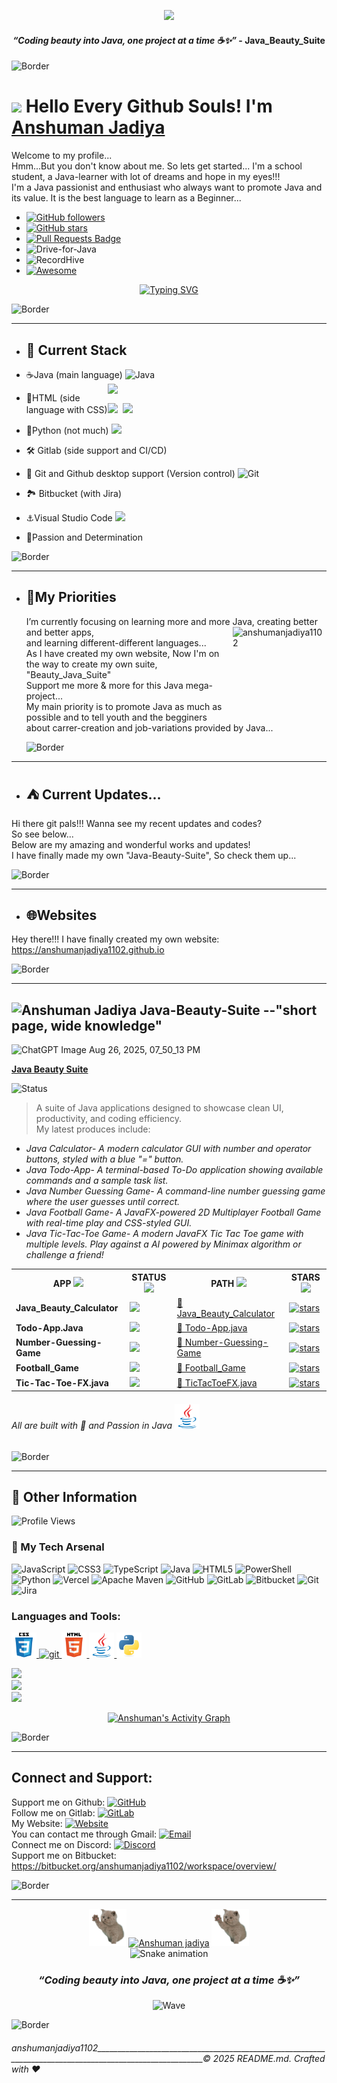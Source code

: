 

<p align="center">
  <img src="https://capsule-render.vercel.app/api?type=waving&color=gradient&text=Hello+Every+GitHub+Souls!!&height=100&section=header"/>

  <div align=center>
  
  ####  _“Coding beauty into Java, one project at a time ☕✨”_ - Java_Beauty_Suite

  </div>

</p>

![Border](https://capsule-render.vercel.app/api?type=rect&color=gradient&height=6)

  
 # <a href="https://anshumanjadiya1102.github.io/"><img src="https://media.giphy.com/media/hvRJCLFzcasrR4ia7z/giphy.gif" width="25px"></a> Hello Every Github Souls! I'm [Anshuman Jadiya](https://anshumanjadiya1102.github.io)
   
    
Welcome to my profile...                                                                                                                                                                  
Hmm...But you don't know about me. So lets get started... 
I'm a school student, a Java-learner with lot of dreams and hope in my eyes!!! <br>
 I'm a Java passionist and enthusiast who always want to promote Java and its value. It is the best language to learn as a Beginner...<br>
- [![GitHub followers](https://img.shields.io/github/followers/anshumanjadiya1102?label=Followers&style=social)](https://github.com/anshumanjadiya1102) <br>
- [![GitHub stars](https://img.shields.io/github/stars/anshumanjadiya1102?label=Stars&style=social)](https://github.com/anshumanjadiya1102) <br>
- <a href="https://github.com/anshumanjadiya1102/Opensource-practice/pulls"><img src="https://img.shields.io/github/issues-pr/recodehive/Opensource-practice" alt="Pull Requests Badge"/></a>
- ![Drive-for-Java](https://img.shields.io/badge/Drive--for--Java-Open%20Source%20Community-00ccff?style=for-the-badge&logo=github&logoColor=white)
- ![RecordHive](https://img.shields.io/badge/Organization-RecordHive-6a5acd?style=for-the-badge&logo=apachespark&logoColor=white)
-  [![Awesome](https://awesome.re/badge.svg)](https://github.com/anshumanjadiya1102/anshumanjadiya1102/blob/master/sources/awesome.md) <br>

<div align=center>
  
[![Typing SVG](https://readme-typing-svg.herokuapp.com?font=Fira+Code&pause=1000&color=F75C03&center=true&vCenter=true&width=435&lines=https://anshumanjadiya1102.github.io;Java+Beauty+Suite;Frontend+Developer;Backend+Support;Git+and+Github+Desktop+Support;Java+Enthusiast;HTML+Knower;Open+Source+Contributor)](https://git.io/typing-svg)

</div>

![Border](https://capsule-render.vercel.app/api?type=rect&color=gradient&height=6)

---

      
-  ##        🌱 Current Stack
     
   
 - ☕Java (main language) ![Java](https://img.shields.io/badge/Java-000000?style=for-the-badge&logo=openjdk&logoColor=white)<img src="https://raw.githubusercontent.com/sanjay-kv/sanjay-kv/main/Assets/illustration.png" min-width="300px" max-width="300px" width="350px" align="right"> 
 - 📕HTML (side language with CSS)<img src="https://img.shields.io/badge/-HTML5-DE5934?logo=HTML5&logoColor=white&style=flat">&nbsp;
<img src="https://img.shields.io/badge/-CSS3-2275B2?logo=CSS3&logoColor=white&style=flat"> &nbsp;
 - 🗽Python (not much) <img src="https://img.shields.io/badge/-python-437CAC?logo=python&logoColor=white&style=flat">
 - 🛠 Gitlab (side support and CI/CD)
 - 🚀 Git and Github desktop support (Version control)  ![Git](https://img.shields.io/badge/-Git-F05032?style=flat-square&logo=git&logoColor=white)
 - 🏞 Bitbucket (with Jira)
 - ⚓Visual Studio Code <img src="https://img.shields.io/badge/-Visual%20Studio%20Code-25AEF4?logo=visualstudio&logoColor=white&style=flat">
 - 🎨Passion and Determination

![Border](https://capsule-render.vercel.app/api?type=rect&color=gradient&height=4)

---

- ## <b> 🔭My Priorities</b>
  I’m currently focusing on learning more and more Java, creating better and better apps,<img src="https://i.pinimg.com/originals/46/41/61/4641611401ecb508c625eebe448da663.gif" width="150" height="150" align="right" alt="anshumanjadiya1102"><br> 
   and learning different-different languages...<br> 
  As I have created my own website, Now I'm on the way to create my own suite, "Beauty_Java_Suite"<br>
  Support me more & more for this Java mega-project...<br>
  My main priority is to promote Java as much as possible and to tell youth and the begginers about carrer-creation and job-variations provided by Java...<br>

  ![Border](https://capsule-render.vercel.app/api?type=rect&color=gradient&height=6)
  
---

- ## ⛺ Current Updates...
 Hi there git pals!!! Wanna see my recent updates and codes? <br>                                                                                                                                                So see below... <br>
 Below are my amazing and wonderful works and updates! <br>
 I have finally made my own "Java-Beauty-Suite", So check them up...

 ![Border](https://capsule-render.vercel.app/api?type=rect&color=gradient&height=6)

---


- ## 🌐Websites
 Hey there!!! I have finally created my own website: https://anshumanjadiya1102.github.io

 ![Border](https://capsule-render.vercel.app/api?type=rect&color=gradient&height=6)

---

##  <img width="50" height="50" alt="Anshuman Jadiya" src="https://github.com/user-attachments/assets/6db39f07-fed1-4596-9206-7ef26d414c65" /> Java-Beauty-Suite --"short page, wide knowledge" 
 <img width="200" height="200" alt="ChatGPT Image Aug 26, 2025, 07_50_13 PM" src="https://github.com/user-attachments/assets/cde043ee-2487-4061-b73b-d142dbf4e4ff" />
 
**[Java Beauty Suite](https://github.com/anshumanjadiya1102/Java_Beauty_Suite)**   
                                                                                        
![Status](https://img.shields.io/badge/Status-Work_in_Progress-red)  
> A suite of Java applications designed to showcase clean UI, productivity, and coding efficiency. <br>
My latest produces include:
- _Java Calculator_- *A modern calculator GUI with number and operator buttons, styled with a blue "=" button.*
- _Java Todo-App_-  *A terminal-based To-Do application showing available commands and a sample task list.*
- _Java Number Guessing Game_- *A command-line number guessing game where the user guesses until correct.*
- _Java Football Game_- *A JavaFX-powered 2D Multiplayer Football Game with real-time play and CSS-styled GUI.*
- _Java Tic-Tac-Toe Game_- *A modern JavaFX Tic Tac Toe game with multiple levels. Play against a AI powered by Minimax algorithm or challenge a friend!*

<div align="center">

<table>
  <tr>
    <th> APP <img src="https://img.shields.io/badge/App-🚀-blue?style=for-the-badge"></th>
    <th> STATUS <img src="https://img.shields.io/badge/Status-📌-brightgreen?style=for-the-badge"></th>
    <th> PATH <img src="https://img.shields.io/badge/Repository-📂-orange?style=for-the-badge"></th>
    <th> STARS <img src="https://img.shields.io/badge/Stars-⭐-yellow?style=for-the-badge"></th>
  </tr>

  <tr>
    <td><b>Java_Beauty_Calculator</b></td>
    <td><img src="https://img.shields.io/badge/Active-brightgreen?style=flat-square"></td>
    <td><a href="https://github.com/anshumanjadiya1102/Java_Beauty_Calculator">🔗 Java_Beauty_Calculator</a></td>
    <td><a href="https://github.com/anshumanjadiya1102/Java_Beauty_Calculator"><img src="https://img.shields.io/github/stars/anshumanjadiya1102/Java_Beauty_Calculator?style=for-the-badge&logo=github" alt="stars"></a>
</td>
  </tr>

  <tr>
    <td><b>Todo-App.Java</b></td>
    <td><img src="https://img.shields.io/badge/Active-brightgreen?style=flat-square"></td>
    <td><a href="https://github.com/anshumanjadiya1102/Todo-App.java">🔗 Todo-App.java</a></td>
    <td><a href="https://github.com/anshumanjadiya1102/Todo-App.java"><img src="https://img.shields.io/github/stars/anshumanjadiya1102/Todo-App.java?style=for-the-badge&logo=github" alt="stars"></a></td>
  </tr>

  <tr>
    <td><b>Number-Guessing-Game</b></td>
    <td><img src="https://img.shields.io/badge/Active-brightgreen?style=flat-square"></td>
    <td><a href="https://github.com/anshumanjadiya1102/Number-Guessing-Game">🔗 Number-Guessing-Game</a></td>
    <td><a href="https://github.com/anshumanjadiya1102/Number-Guessing-Game"><img src="https://img.shields.io/github/stars/anshumanjadiya1102/Number-Guessing-Game?style=for-the-badge&logo=github" alt="stars"></a></td>
  </tr>

  <tr>
    <td><b>Football_Game</b></td>
    <td><img src="https://img.shields.io/badge/Active-brightgreen?style=flat-square"></td>
    <td><a href="https://github.com/anshumanjadiya1102/Football_Game">🔗 Football_Game</a></td>
    <td><a href="https://github.com/anshumanjadiya1102/Football_Game"><img src="https://img.shields.io/github/stars/anshumanjadiya1102/Football_Game?style=for-the-badge&logo=github" alt="stars"></a></a></td>
  </tr>

  <tr>
    <td><b>Tic-Tac-Toe-FX.java</b></td>
    <td><img src="https://img.shields.io/badge/Active-brightgreen?style=flat-square"></td>
    <td><a href="https://github.com/anshumanjadiya1102/TicTacToeFX.java">🔗 TicTacToeFX.java</a></td>
    <td><a href="https://github.com/anshumanjadiya1102/Tic-Tac-Toe-FX.java"><img src="https://img.shields.io/github/stars/anshumanjadiya1102/Tic-Tac-Toe-FX.java?style=for-the-badge&logo=github" alt="stars"></a></a></td>  
    
  </tr>
  
</table>

</div>

 ###### _All are built with 💖 and Passion in Java_ <img src="https://raw.githubusercontent.com/devicons/devicon/master/icons/java/java-original.svg" alt="java" width="40" height="40"/>

 ![Border](https://capsule-render.vercel.app/api?type=rect&color=gradient&height=6)
 
---

 ## 🎉 Other Information
  
![Profile Views](https://komarev.com/ghpvc/?username=anshumanjadiya1102&color=orange&style=flat-square)

    
  ###    🚀 My Tech Arsenal  
   ![JavaScript](https://img.shields.io/badge/javascript-%23323330.svg?style=for-the-badge&logo=javascript&logoColor=%23F7DF1E) ![CSS3](https://img.shields.io/badge/css3-%231572B6.svg?style=for-the-badge&logo=css3&logoColor=white) ![TypeScript](https://img.shields.io/badge/typescript-%23007ACC.svg?style=for-the-badge&logo=typescript&logoColor=white) ![Java](https://img.shields.io/badge/java-%23ED8B00.svg?style=for-the-badge&logo=openjdk&logoColor=white) ![HTML5](https://img.shields.io/badge/html5-%23E34F26.svg?style=for-the-badge&logo=html5&logoColor=white) ![PowerShell](https://img.shields.io/badge/PowerShell-%235391FE.svg?style=for-the-badge&logo=powershell&logoColor=white) ![Python](https://img.shields.io/badge/python-3670A0?style=for-the-badge&logo=python&logoColor=ffdd54) ![Vercel](https://img.shields.io/badge/vercel-%23000000.svg?style=for-the-badge&logo=vercel&logoColor=white) ![Apache Maven](https://img.shields.io/badge/Apache%20Maven-C71A36?style=for-the-badge&logo=Apache%20Maven&logoColor=white) ![GitHub](https://img.shields.io/badge/github-%23121011.svg?style=for-the-badge&logo=github&logoColor=white) ![GitLab](https://img.shields.io/badge/gitlab-%23181717.svg?style=for-the-badge&logo=gitlab&logoColor=white) ![Bitbucket](https://img.shields.io/badge/bitbucket-%230047B3.svg?style=for-the-badge&logo=bitbucket&logoColor=white) ![Git](https://img.shields.io/badge/git-%23F05033.svg?style=for-the-badge&logo=git&logoColor=white) ![Jira](https://img.shields.io/badge/jira-%230A0FFF.svg?style=for-the-badge&logo=jira&logoColor=white)


<h3 align="left">Languages and Tools:</h3>
<p align="left"> <a href="https://www.w3schools.com/css/" target="_blank" rel="noreferrer"> <img src="https://raw.githubusercontent.com/devicons/devicon/master/icons/css3/css3-original-wordmark.svg" alt="css3" width="40" height="40"/> </a> <a href="https://git-scm.com/" target="_blank" rel="noreferrer"> <img src="https://www.vectorlogo.zone/logos/git-scm/git-scm-icon.svg" alt="git" width="40" height="40"/> </a> <a href="https://www.w3.org/html/" target="_blank" rel="noreferrer"> <img src="https://raw.githubusercontent.com/devicons/devicon/master/icons/html5/html5-original-wordmark.svg" alt="html5" width="40" height="40"/> </a> <a href="https://www.java.com" target="_blank" rel="noreferrer"> <img src="https://raw.githubusercontent.com/devicons/devicon/master/icons/java/java-original.svg" alt="java" width="40" height="40"/> </a> <a href="https://www.python.org" target="_blank" rel="noreferrer"> <img src="https://raw.githubusercontent.com/devicons/devicon/master/icons/python/python-original.svg" alt="python" width="40" height="40"/> </a> </p>

![](https://github-readme-stats.vercel.app/api?username=anshumanjadiya1102&theme=dark&hide_border=false&include_all_commits=true&count_private=true)<br/>
![](https://nirzak-streak-stats.vercel.app/?user=anshumanjadiya1102&theme=dark&hide_border=false)<br/>
![](https://github-readme-stats.vercel.app/api/top-langs/?username=anshumanjadiya1102&theme=dark&hide_border=false&include_all_commits=true&count_private=true&layout=compact)

</div>

<div align="center">

[![Anshuman's Activity Graph](https://github-readme-activity-graph.vercel.app/graph?username=anshumanjadiya1102&bg_color=0d1117&color=ffffff&line=f85c03&point=ffffff&area=true&hide_border=true)](https://github.com/anshumanjadiya1102)


</div>

![Border](https://capsule-render.vercel.app/api?type=rect&color=gradient&height=6)

---

## Connect and Support:
Support me on Github: [![GitHub](https://img.shields.io/badge/-GitHub-181717?style=for-the-badge&logo=github&logoColor=white)](https://github.com/anshumanjadiya1102) <br>
Follow me on Gitlab: [![GitLab](https://img.shields.io/badge/-GitLab-FC6D26?style=for-the-badge&logo=gitlab&logoColor=white)](https://gitlab.com/anshumanjadiya1102) <br>
My Website: [![Website](https://img.shields.io/badge/-Website-FF7139?style=for-the-badge&logo=firefox-browser&logoColor=white)](https://anshumanjadiya1102.github.io) <br>
You can contact me through Gmail: [![Email](https://img.shields.io/badge/-Email-D14836?style=for-the-badge&logo=gmail&logoColor=white)](mailto🥇anshuman.jadiya03@gmail.com) <br>
Connect me on Discord:  [![Discord](https://img.shields.io/badge/Discord-%237289DA.svg?logo=discord&logoColor=white)](https://discord.gg/https://discord.gg/JydSGaBN) <br>
Support me on Bitbucket:  https://bitbucket.org/anshumanjadiya1102/workspace/overview/ <br>

![Border](https://capsule-render.vercel.app/api?type=rect&color=gradient&height=6)

---

<div align="center" valign="center">
  <img src="https://github.com/LauraAllObe/LauraAllObe/blob/main/wavingCat.gif" width="60" height="60" />
  <a href="https://git.io/typing-svg"> <img src="https://readme-typing-svg.demolab.com?font=Jacquard+12&size=67&pause=1000&color=714542BB&center=true&vCenter=true&width=700&height=60&lines=Don't+Forget+to+Follow!" alt="Anshuman jadiya" /></a>
 
  <img src="https://github.com/LauraAllObe/LauraAllObe/blob/main/wavingCat.gif" width="60" height="60" />
</div> 

<div align="center">
  <img src="https://profile-readme-generator.com/assets/snake.svg" alt="Snake animation" />
</div>

<div align="center">

###  _“Coding beauty into Java, one project at a time ☕✨”_

![Wave](https://raw.githubusercontent.com/mayhemantt/mayhemantt/Update/svg/Bottom.svg)

</div>

![Border](https://capsule-render.vercel.app/api?type=rect&color=gradient&height=4)

###### anshumanjadiya1102_________________________________________________________________________________________________________© 2025 README.md. Crafted with ❤️
</div>



